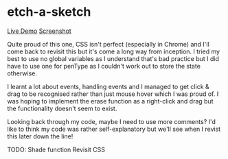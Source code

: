# etch-a-sketch

[Live Demo](https://jochuu.github.io/etch-a-sketch/)
[Screenshot](https://puu.sh/I3qwX/94b8e36ee9.png)

Quite proud of this one, CSS isn't perfect (especially in Chrome) and I'll come back to revisit this but it's come a long way from inception. I tried my best to use no global variables as I understand that's bad practice but I did have to use one for penType as I couldn't work out to store the state otherwise.

I learnt a lot about events, handling events and I managed to get click & drag to be recognised rather than just mouse hover which I was proud of. I was hoping to implement the erase function as a right-click and drag but the functionality doesn't seem to exist.

Looking back through my code, maybe I need to use more comments? I'd like to think my code was rather self-explanatory but we'll see when I revist this later down the line!

TODO:
Shade function
Revisit CSS
